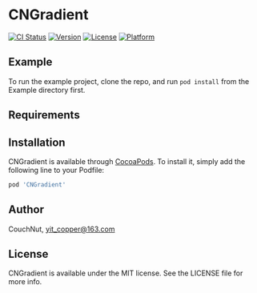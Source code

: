 # CNGradient

[![CI Status](https://img.shields.io/travis/CouchNut/CNGradient.svg?style=flat)](https://travis-ci.org/CouchNut/CNGradient)
[![Version](https://img.shields.io/cocoapods/v/CNGradient.svg?style=flat)](https://cocoapods.org/pods/CNGradient)
[![License](https://img.shields.io/cocoapods/l/CNGradient.svg?style=flat)](https://cocoapods.org/pods/CNGradient)
[![Platform](https://img.shields.io/cocoapods/p/CNGradient.svg?style=flat)](https://cocoapods.org/pods/CNGradient)

## Example

To run the example project, clone the repo, and run `pod install` from the Example directory first.

## Requirements

## Installation

CNGradient is available through [CocoaPods](https://cocoapods.org). To install
it, simply add the following line to your Podfile:

```ruby
pod 'CNGradient'
```

## Author

CouchNut, yit_copper@163.com

## License

CNGradient is available under the MIT license. See the LICENSE file for more info.
